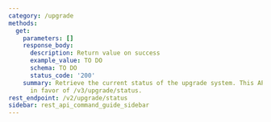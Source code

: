 ```yaml
---
category: /upgrade
methods:
  get:
    parameters: []
    response_body:
      description: Return value on success
      example_value: TO DO
      schema: TO DO
      status_code: '200'
    summary: Retrieve the current status of the upgrade system. This API is deprecated
      in favor of /v3/upgrade/status.
rest_endpoint: /v2/upgrade/status
sidebar: rest_api_command_guide_sidebar
---
```

